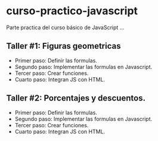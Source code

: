 # curso-practico-javascript
Parte practica del curso básico de JavaScript
...

## Taller #1: Figuras geometricas

- Primer paso: Definir las formulas.
- Segundo paso: Implementar las formulas en Javascript.
- Tercer paso: Crear funciones.
- Cuarto paso: Integran JS con HTML.

## Taller #2: Porcentajes y descuentos.

- Primer paso: Definir las formulas.
- Segundo paso: Implementar las formulas en Javascript.
- Tercer paso: Crear funciones.
- Cuarto paso: Integran JS con HTML.